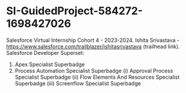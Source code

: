 # SI-GuidedProject-584272-1698427026
Salesforce Virtual Internship Cohort 4 - 2023-2024.
Ishita Srivastava - https://www.salesforce.com/trailblazer/ishitasrivastava (trailhead link).
Salesforce Developer Superset:
1. Apex Specialist Superbadge
2. Process Automation Specialist Superbadge
    (i) Approval Process Specialist Superbadge
   (ii) Flow Elements And Resources Specialist Superbadge
  (iii) Screenflow Specialist Superbadge
